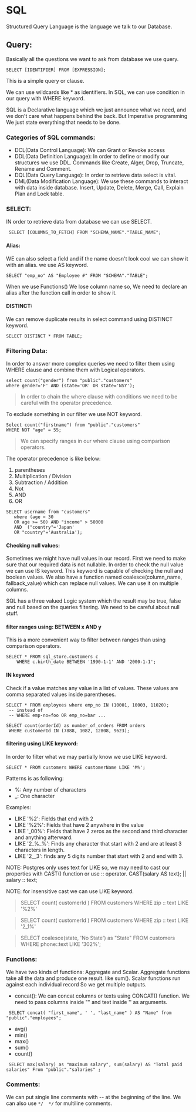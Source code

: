 # SQL

Structured Query Language is the language we talk to our Database.

## Query:

Basically all the questions we want to ask from database we use query.

`SELECT [IDENTIFIER] FROM [EXPRESSION];`

This is a simple query or clause.

We can use wildcards like * as identifiers.
In SQL, we can use condition in our query with WHERE keyword.

SQL is a Declarative language which we just announce what we need, and we don't care what happens behind the back. But
Imperative programming We just state everything that needs to be done.

### Categories of SQL commands:

- DCL(Data Control Language): We can Grant or Revoke access
- DDL(Data Definition Language): In order to define or modify our structures we use DDL. Commands like Create, Alger,
  Drop, Truncate, Rename and Comment.
- DQL(Data Query Language): In order to retrieve data select is vital.
- DML(Data Modification Language): We use these commands to interact with data inside database. Insert, Update, Delete,
  Merge, Call, Explain Plan and Lock table.

### SELECT:

IN order to retrieve data from database we can use SELECT.

` SELECT [COLUMNS_TO_FETCH] FROM "SCHEMA_NAME"."TABLE_NAME";`

#### Alias:

WE can also select a field and if the name doesn't look cool we can show it with an alias. we use AS keyword.

`SELECT "emp_no" AS "Employee #" FROM "SCHEMA"."TABLE";`

When we use Functions() We lose column name so, We need to declare an alias after the function call in order to show it.

#### DISTINCT:

We can remove duplicate results in select command using DISTINCT keyword.

`SELECT DISTINCT * FROM TABLE;`

### Filtering Data:

In order to answer more complex queries we need to filter them using WHERE clause and combine them with Logical
operators.

```roomsql
select count("gender") from "public"."customers" 
where gender='F' AND (state='OR' OR state='NSY');
``` 

> In order to chain the where clause with conditions we need to be careful with the operator precedence.

To exclude something in our filter we use NOT keyword.

```roomsql
Select count("firstname") from "public"."customers"
WHERE NOT "age" = 55;
```

> We can specify ranges in our where clause using comparison operators.

The operator precedence is like below:

1. parentheses
2. Multiplication / Division
3. Subtraction / Addition
4. Not
5. AND
6. OR

 ```roomsql
SELECT username from "customers"
    where (age < 30
    OR age >= 50) AND "income" > 50000
    AND  ("country"='Japan'
    OR "country"='Australia');
```

#### Checking null values:

Sometimes we might have null values in our record. First we need to make sure that our required data is not nullable.
In order to check the null value we can use IS keyword. This keyword is capable of checking the null and boolean values.
We also have a function named coalesce(column_name, fallback_value) which can replace null values. We can use it on
multiple columns.

SQL has a three valued Logic system which the result may be true, false and null based on the queries filtering.
We need to be careful about null stuff.

#### filter ranges using: BETWEEN x AND y

This is a more convenient way to filter between ranges than using comparison operators.

```roomsql
SELECT * FROM sql_store.customers c 
	WHERE c.birth_date BETWEEN '1990-1-1' AND '2000-1-1';
``` 

#### IN keyword

Check if a value matches any value in a list of values.
These values are comma separated values inside parentheses.

```roomsql
SELECT * FROM employees where emp_no IN (10001, 10003, 11020);
 -- instead of
 -- WHERE emp-no=foo OR emp_no=bar ...
```

```roomsql
SELECT count(orderId) as number_of_orders FROM orders
 WHERE customerId IN (7888, 1082, 12808, 9623);
```

#### filtering using LIKE keyword:

In order to filter what we may partially know we use LIKE keyword.

```roomsql
SELECT * FROM customers WHERE customerName LIKE 'M%';
```

Patterns is as following:

* %: Any number of characters
* _: One character

Examples:

* LIKE '%2': Fields that end with 2
* LIKE '%2%': Fields that have 2 anywhere in the value
* LIKE '_00%': Fields that have 2 zeros as the second and third character and anything afterward.
* LIKE '2_%_%': Finds any character that start with 2 and are at least 3 characters in length.
* LIKE '2__3': finds any 5 digits number that start with 2 and end with 3.

NOTE: Postgres only uses text for LIKE so, we may need to cast our properties with CAST() function or use :: operator.
CAST(salary AS text); || salary :: text;

NOTE: for insensitive cast we can use LIKE keyword.

> SELECT count( customerId ) FROM customers
> WHERE zip :: text LIKE '%2%'

> SELECT count( customerId ) FROM customers
> WHERE zip :: text LIKE '2_1%'

> SELECT coalesce(state, 'No State') as "State" FROM customers
> WHERE phone::text LIKE '302%';

### Functions:

We have two kinds of functions: Aggregate and Scalar. Aggregate functions take all the data and produce one result. like
sum(). Scalar functions run against each individual record So we get multiple outputs.

- concat():
  We can concat columns or texts using CONCAT() function. We need to pass columns inside "" and text inside '' as
  arguments.

```roomsql
 SELECT concat( "first_name", ' ', "last_name" ) AS "Name" from "public"."employees";
```

- avg()
- min()
- max()
- sum()
- count()

```roomsql
 SELECT max(salary) as "maximum salary", sum(salary) AS "Total paid salaries" From "public"."salaries" ;
```

### Comments:

We can put single line comments with -- at the beginning of the line. We can also use `*/  */` for multiline comments.
